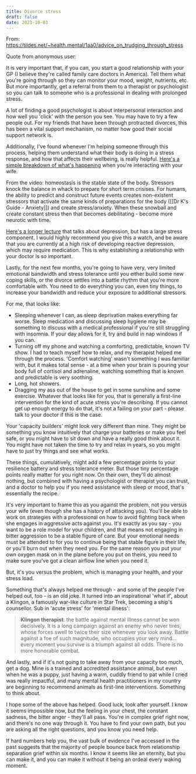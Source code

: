 ```yaml
---
title: Divorce stress
draft: false
date: 2023-10-03
---
```


From: https://tildes.net/~health.mental/1aa0/advice_on_trudging_through_stress

Quote from anonymous user:

It is very important that, if you can, you start a good relationship with your GP (I believe they're called family care doctors in America). Tell them what you're going through so they can monitor your mood, weight, nutrients, etc. But more importantly, get a referral from them to a therapist or psychologist so you can talk to someone who is a professional in dealing with prolonged stress.

A lot of finding a good psychologist is about interpersonal interaction and how well you 'click' with the person you see. You may have to try a few people out. For my friends that have been through protracted divorces, this has been a vital support mechanism, no matter how good their social support network is.

Additionally, I've found whenever I'm helping someone through this process, helping them understand what their body is doing in a stress response, and how that affects their wellbeing, is really helpful. [Here's a simple breakdown of what's happening](https://www.youtube.com/watch?v=bEcdGK4DQSg) when you're interacting with your wife.

From the video: homeostasis is the stable state of the body. Stressors knock the balance in whack to prepare for short term crisises. For humans, the ability to predict and construct future events creates non-existent stressors that activate the same kinds of preparations for the body ([[Dr K's Guide - Anxiety]]) and create stress/anxiety. When these snowball and create constant stress then that becomes debilitating - become more neurotic with time.

[Here's a longer lecture](https://www.youtube.com/watch?v=NOAgplgTxfc) that talks about depression, but has a large stress component. I would highly recommend you give this a watch, and be aware that you are currently at a high risk of developing reactive depression, which may require medication. This is why establishing a relationship with your doctor is so important.

Lastly, for the next few months, you're going to have very, very limited emotional bandwidth and stress tolerance until you either build some new coping skills, or the divorce settles into a battle rhythm that you're more comfortable with. You need to do everything you can, even tiny things, to increase your bandwidth and reduce your exposure to additional stressors.

For me, that looks like:

- Sleeping whenever I can, as sleep deprivation makes everything far worse. Sleep medication and discussing sleep hygiene may be something to discuss with a medical professional if you're still struggling with insomnia. If your day allows for it, try and build in nap windows if you can.
- Turning off my phone and watching a comforting, predictable, known TV show. I had to teach myself how to relax, and my therapist helped me through the process. 'Comfort watching' wasn't something I was familiar with, but it makes total sense - at a time when your brain is pouring your body full of cortisol and adrenaline, watching something that is known and predictable is very soothing.
- Long, hot showers.
- Dragging my ass out of the house to get in some sunshine and some exercise. Whatever that looks like for you, that is generally a first-line intervention for the kind of acute stress you're describing. If you cannot get up enough energy to do that, it's not a failing on your part - please talk to your doctor if this is the case.

Your 'capacity builders' might look very different than mine. They might be something you know intuitively that charge your batteries or make you feel safe, or you might have to sit down and have a really good think about it. You might have not taken the time to try and relax in years, so you might have to just try things and see what works.

These things, cumulatively, might add a few percentage points to your resilience battery and stress tolerance meter. But those tiny percentage points really matter for you right now. On their own, they'll do almost nothing, but combined with having a psychologist or therapist you can trust, and a doctor to help you if you need assistance with sleep or mood, that's essentially the recipe.

It's very important to frame this as you against the problem, not you versus your wife (even though she has a history of attacking you). You'll be able to work on strategies with a professional on how to avoid fighting back when she engages in aggressive acts against you. It's exactly as you say - you want to be a role model for your children, and that means not engaging in bitter aggression to be a stable figure of care. But your emotional needs must be attended to for you to continue being that stable figure in their life, or you'll burn out when they need you. For the same reason you put your own oxygen mask on in the plane before you put on theirs, you need to make sure you've got a clean airflow line when you need it.

But, it's you versus the problem, which is managing your health, and your stress load.

Something that's always helped me through - and some of the people I've helped out, too - is an old joke. It turned into an inspirational 'what if', about a Klingon, a famously war-like culture in Star Trek, becoming a ship's counsellor. Sub in 'acute stress' for 'mental illness':
> **Klingon therapist**: the battle against mental illness cannot be won decisively. It is a long campaign against an enemy who never tires, whose forces swell to twice their size whenever you look away. Battle against a foe of such magnitude, who occupies your very mind… every moment you survive is a triumph against all odds. There is no more honorable combat.

And lastly, and if it's not going to take away from your capacity too much, get a dog. Mine is a trained and accredited assistance animal, but even when he was a puppy, just having a warm, cuddly friend to pat while I cried was really impactful, and many mental health practitioners in my country are beginning to recommend animals as first-line interventions. Something to think about.

I hope some of the above has helped. Good luck, look after yourself. I know it seems impossible now, but the feeling in your chest, the constant sadness, the bitter anger - they'll all pass. You're in complex grief right now, and there's no one way through it. You have to find your own path, but you are asking all the right questions, and you know you need help.

If hard numbers help you, the vast bulk of evidence I've accessed in the past suggests that the majority of people bounce back from relationship separation grief within six months. I know it seems like an eternity, but you can make it, and you can make it without it being an ordeal every waking moment.
